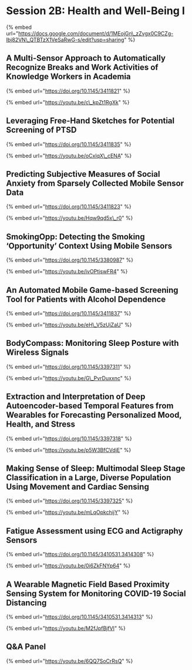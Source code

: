 # Session 2B: Health and Well-Being I

{% embed url="https://docs.google.com/document/d/1MEojGn\_zZvgx0C9CZg-Ibj82VN\_QTBTzX1VeSaRwG-s/edit?usp=sharing" %}

## A Multi-Sensor Approach to Automatically Recognize Breaks and Work Activities of Knowledge Workers in Academia

{% embed url="https://doi.org/10.1145/3411821" %}

{% embed url="https://youtu.be/c\_kpZt1RgXk" %}

## Leveraging Free-Hand Sketches for Potential Screening of PTSD

{% embed url="https://doi.org/10.1145/3411835" %}

{% embed url="https://youtu.be/oCxlqX\_cENA" %}

## Predicting Subjective Measures of Social Anxiety from Sparsely Collected Mobile Sensor Data

{% embed url="https://doi.org/10.1145/3411823" %}

{% embed url="https://youtu.be/Hqw9qd5x\_r0" %}

## SmokingOpp: Detecting the Smoking ‘Opportunity’ Context Using Mobile Sensors

{% embed url="https://doi.org/10.1145/3380987" %}

{% embed url="https://youtu.be/ivOPtjswFR4" %}

## An Automated Mobile Game-based Screening Tool for Patients with Alcohol Dependence

{% embed url="https://doi.org/10.1145/3411837" %}

{% embed url="https://youtu.be/eH\_V5zUjZaU" %}

## BodyCompass: Monitoring Sleep Posture with Wireless Signals

{% embed url="https://doi.org/10.1145/3397311" %}

{% embed url="https://youtu.be/G\_PvrDuxxnc" %}

## Extraction and Interpretation of Deep Autoencoder-based Temporal Features from Wearables for Forecasting Personalized Mood, Health, and Stress

{% embed url="https://doi.org/10.1145/3397318" %}

{% embed url="https://youtu.be/p5W3BfCVdjE" %}

## Making Sense of Sleep: Multimodal Sleep Stage Classification in a Large, Diverse Population Using Movement and Cardiac Sensing

{% embed url="https://doi.org/10.1145/3397325" %}

{% embed url="https://youtu.be/mLqOpkchijY" %}

## Fatigue Assessment using ECG and Actigraphy Sensors

{% embed url="https://doi.org/10.1145/3410531.3414308" %}

{% embed url="https://youtu.be/0i6ZkFNYp64" %}

## A Wearable Magnetic Field Based Proximity Sensing System for Monitoring COVID-19 Social Distancing

{% embed url="https://doi.org/10.1145/3410531.3414313" %}

{% embed url="https://youtu.be/M2fJpfBjfVI" %}

## Q&A Panel

{% embed url="https://youtu.be/6QQ7SoCrRsQ" %}


